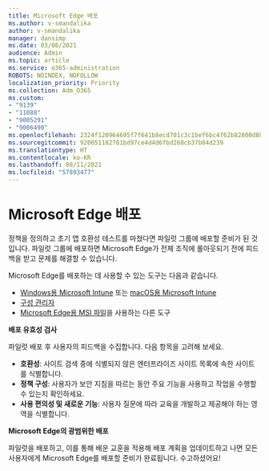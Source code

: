 ```yaml
---
title: Microsoft Edge 배포
ms.author: v-smandalika
author: v-smandalika
manager: dansimp
ms.date: 03/08/2021
audience: Admin
ms.topic: article
ms.service: o365-administration
ROBOTS: NOINDEX, NOFOLLOW
localization_priority: Priority
ms.collection: Adm_O365
ms.custom:
- "9139"
- "11088"
- "9005291"
- "9006490"
ms.openlocfilehash: 2324f120964695f7f641b8ecd701c3c1bef6bc4f62b82800d88f79cc54b945d5
ms.sourcegitcommit: 920051182781bd97ce4d4d6fbd268cb37b84d239
ms.translationtype: HT
ms.contentlocale: ko-KR
ms.lasthandoff: 08/11/2021
ms.locfileid: "57893477"
---
```

# <a name="deploy-microsoft-edge"></a>Microsoft Edge 배포

정책을 정의하고 초기 앱 호환성 테스트를 마쳤다면 파일럿 그룹에 배포할 준비가 된 것입니다. 파일럿 그룹에 배포하면 Microsoft Edge가 전체 조직에 롤아웃되기 전에 피드백을 받고 문제를 해결할 수 있습니다.

Microsoft Edge를 배포하는 데 사용할 수 있는 도구는 다음과 같습니다.

- [Windows용 Microsoft Intune](https://docs.microsoft.com/mem/intune/apps/apps-windows-edge) 또는 [macOS용 Microsoft Intune](https://docs.microsoft.com/mem/intune/apps/apps-edge-macos)
- [구성 관리자](https://docs.microsoft.com/DeployEdge/deploy-edge-with-configuration-manager)
- [Microsoft Edge용 MSI 파일](https://www.microsoft.com/edge/business/download)을 사용하는 다른 도구

**배포 유효성 검사**

파일럿 배포 후 사용자의 피드백을 수집합니다. 다음 항목을 고려해 보세요.
- **호환성**: 사이트 검색 중에 식별되지 않은 엔터프라이즈 사이트 목록에 속한 사이트를 식별합니다.
- **정책 구성**: 사용자가 보안 지침을 따르는 동안 주요 기능을 사용하고 작업을 수행할 수 있는지 확인하세요.
- **사용 편의성 및 새로운 기능**: 사용자 질문에 따라 교육을 개발하고 제공해야 하는 영역을 식별합니다.

**Microsoft Edge의 광범위한 배포**

파일럿을 배포하고, 이를 통해 배운 교훈을 적용해 배포 계획을 업데이트하고 나면 모든 사용자에게 Microsoft Edge를 배포할 준비가 완료됩니다. 수고하셨어요!

